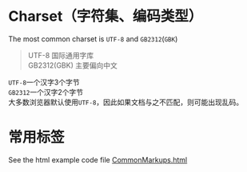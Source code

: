# Charset（字符集、编码类型）
The most common charset is `UTF-8` and `GB2312`(`GBK`)
> UTF-8 国际通用字库  
> GB2312(GBK) 主要偏向中文
   
`UTF-8`一个汉字3个字节  
`GB2312`一个汉字2个字节  
大多数浏览器默认使用`UTF-8`，因此如果文档与之不匹配，则可能出现乱码。
# 常用标签
See the html example code file [CommonMarkups.html](Examples/CommonMarkups.html)  